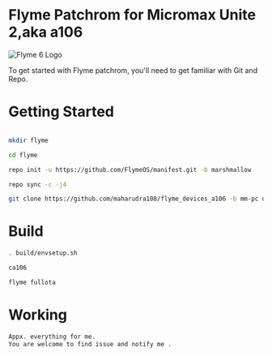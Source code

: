 # Flyme Patchrom for Micromax Unite 2,aka a106
![Flyme 6 Logo](https://raw.githubusercontent.com/NESPTechnology/FlymeOS_devices_P8Lite/android-6.0/images/flyme.png)


To get started with Flyme patchrom, you'll need to get familiar with Git and Repo. 

# Getting Started

```bash

mkdir flyme

cd flyme

repo init -u https://github.com/FlymeOS/manifest.git -b marshmallow

repo sync -c -j4

git clone https://github.com/maharudra108/flyme_devices_a106 -b mm-pc devices/a106
```

# Build
```bash
. build/envsetup.sh  

ca106

flyme fullota
```
# Working
```bash
Appx. everything for me.
You are welcome to find issue and notify me .
```
